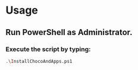 # Usage

## Run PowerShell as Administrator.

### Execute the script by typing:

```bash
.\InstallChocoAndApps.ps1
```